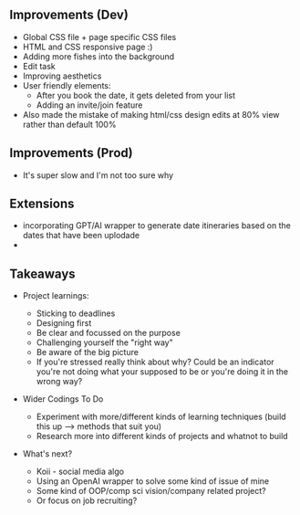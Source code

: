 ## Improvements (Dev)
- Global CSS file + page specific CSS files
- HTML and CSS responsive page :)
- Adding more fishes into the background
- Edit task
- Improving aesthetics
- User friendly elements:
   - After you book the date, it gets deleted from your list
   - Adding an invite/join feature
- Also made the mistake of making html/css design edits at 80% view rather than default 100%

## Improvements (Prod)
- It's super slow and I'm not too sure why 



## Extensions
- incorporating GPT/AI wrapper to generate date itineraries based on the dates that have been uplodade
- 

## Takeaways
- Project learnings:
  - Sticking to deadlines
  - Designing first
  - Be clear and focussed on the purpose
  - Challenging yourself the "right way"
  - Be aware of the big picture
  - If you're stressed really think about why? Could be an indicator you're not doing what your supposed to be or you're doing it in the wrong way?
    
- Wider Codings To Do
  - Experiment with more/different kinds of learning techniques (build this up --> methods that suit you)
  - Research more into different kinds of projects and whatnot to build
 
- What's next?
  - Koii - social media algo
  - Using an OpenAI wrapper to solve some kind of issue of mine
  - Some kind of OOP/comp sci vision/company related project?
  - Or focus on job recruiting?
